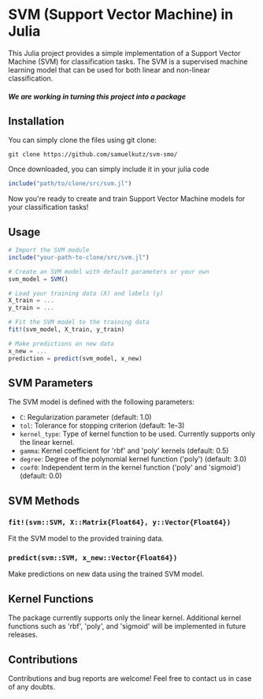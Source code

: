 # SVM (Support Vector Machine) in Julia

This Julia project provides a simple implementation of a Support Vector Machine (SVM) for classification tasks. The SVM is a supervised machine learning model that can be used for both linear and non-linear classification.

##### _We are working in turning this project into a package_

## Installation

You can simply clone the files using git clone:

```
git clone https://github.com/samuelkutz/svm-smo/
```


Once downloaded, you can simply include it in your julia code

```julia
include("path/to/clone/src/svm.jl")
```

Now you're ready to create and train Support Vector Machine models for your classification tasks!

## Usage

```julia
# Import the SVM module
include("your-path-to-clone/src/svm.jl")

# Create an SVM model with default parameters or your own
svm_model = SVM() 

# Load your training data (X) and labels (y)
X_train = ...
y_train = ...

# Fit the SVM model to the training data
fit!(svm_model, X_train, y_train)

# Make predictions on new data
x_new = ...
prediction = predict(svm_model, x_new)
```

## SVM Parameters

The SVM model is defined with the following parameters:

- `C`: Regularization parameter (default: 1.0)
- `tol`: Tolerance for stopping criterion (default: 1e-3)
- `kernel_type`: Type of kernel function to be used. Currently supports only the linear kernel.
- `gamma`: Kernel coefficient for 'rbf' and 'poly' kernels (default: 0.5)
- `degree`: Degree of the polynomial kernel function ('poly') (default: 3.0)
- `coef0`: Independent term in the kernel function ('poly' and 'sigmoid') (default: 0.0)

## SVM Methods

### `fit!(svm::SVM, X::Matrix{Float64}, y::Vector{Float64})`

Fit the SVM model to the provided training data.

### `predict(svm::SVM, x_new::Vector{Float64})`

Make predictions on new data using the trained SVM model.

## Kernel Functions

The package currently supports only the linear kernel. Additional kernel functions such as 'rbf', 'poly', and 'sigmoid' will be implemented in future releases.

## Contributions

Contributions and bug reports are welcome! Feel free to contact us in case of any doubts.
